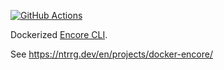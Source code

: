 [![GitHub Actions](https://github.com/ntrrg/docker-encore/workflows/Docker/badge.svg)](https://github.com/ntrrg/docker-encore/actions?query=workflow:Docker)

Dockerized [Encore CLI](https://encore.dev/).

See <https://ntrrg.dev/en/projects/docker-encore/>

